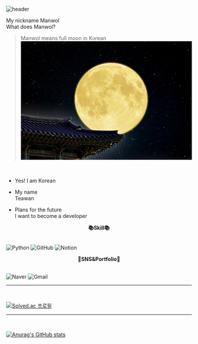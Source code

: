 ![header](https://capsule-render.vercel.app/api?type=waving&color=auto&height=300&section=header&text=Hello%20My%20Github!&fontSize=90)


My nickname Manwol<br>
What does Manwol?<br>

> Manwol means full moon in Korean<br>
![FullMoon](./Fullmoon.jpg)
<br>

- Yes! I am Korean<br>

- My name<br>
    Teawan

- Plans for the future<br>
   I want to become a developer<br>

<div align = center>
<b>📚Skill📚</b><br>
</div>
<br>

![Python](https://img.shields.io/badge/Python-3776AB.svg?&style=flat&logo=Python&logoColor=white)
![GitHub](https://img.shields.io/badge/GitHub-181717.svg?&style=flat&logo=GitHub&logoColor=white)
![Notion](https://img.shields.io/badge/Notion-000000.svg?&style=flat&logo=Notion&logoColor=white)
<br>

<div align = center>
<b>💌SNS&Portfolio💌<br></b>
<br></div>

![Naver](https://img.shields.io/badge/Naver-03C75A.svg?&style=flat&logo=Naver&logoColor=white)
![Gmail](https://img.shields.io/badge/gmail-EA4335.svg?&style=flat&logo=gmail&logoColor=white)
<br>
<hr>
<br>

[![Solved.ac
프로필](https://mazassumnida.wtf/api/v2/generate_badge?boj=rlaxodhks770)](https://solved.ac/rlaxodhks770)

<hr>
<br>

[![Anurag's GitHub stats](https://github-readme-stats.vercel.app/api?username=Manwol770)](https://github.com/anuraghazra/github-readme-stats)
